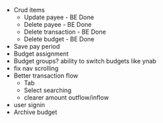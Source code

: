 - Crud items
    - Update payee - BE Done
    - Delete payee - BE Done
    - Delete transaction - BE Done
    - Delete budget - BE Done
- Save pay period
- Budget assignment
- Budget groups? ability to switch budgets like ynab
- fix nav scrolling
- Better transaction flow
    - Tab
    - Select searching
    - clearer amount outflow/inflow
- user signin
- Archive budget
